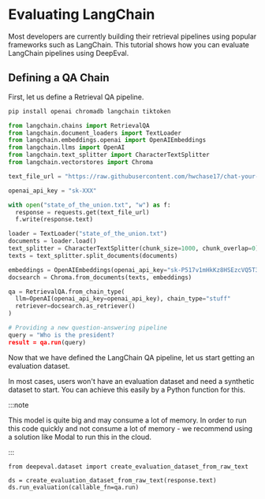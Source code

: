 # Evaluating LangChain

Most developers are currently building their retrieval pipelines using popular frameworks such as LangChain. This tutorial shows how you can evaluate LangChain pipelines using DeepEval.

## Defining a QA Chain

First, let us define a Retrieval QA pipeline.

```bash
pip install openai chromadb langchain tiktoken
```

```python
from langchain.chains import RetrievalQA
from langchain.document_loaders import TextLoader
from langchain.embeddings.openai import OpenAIEmbeddings
from langchain.llms import OpenAI
from langchain.text_splitter import CharacterTextSplitter
from langchain.vectorstores import Chroma

text_file_url = "https://raw.githubusercontent.com/hwchase17/chat-your-data/master/state_of_the_union.txt"

openai_api_key = "sk-XXX"

with open("state_of_the_union.txt", "w") as f:
  response = requests.get(text_file_url)
  f.write(response.text)

loader = TextLoader("state_of_the_union.txt")
documents = loader.load()
text_splitter = CharacterTextSplitter(chunk_size=1000, chunk_overlap=0)
texts = text_splitter.split_documents(documents)

embeddings = OpenAIEmbeddings(openai_api_key="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")
docsearch = Chroma.from_documents(texts, embeddings)

qa = RetrievalQA.from_chain_type(
  llm=OpenAI(openai_api_key=openai_api_key), chain_type="stuff"
  retriever=docsearch.as_retriever()
)

# Providing a new question-answering pipeline
query = "Who is the president?
result = qa.run(query)

```

Now that we have defined the LangChain QA pipeline, let us start getting an evaluation dataset.

In most cases, users won't have an evaluation dataset and need a synthetic dataset to start. You can achieve this easily by a Python function for this. 

:::note

This model is quite big and may consume a lot of memory. In order to run this code quickly and not consume a lot of memory - we recommend using a solution like Modal to run this in the cloud.

:::

```
from deepeval.dataset import create_evaluation_dataset_from_raw_text

ds = create_evaluation_dataset_from_raw_text(response.text)
ds.run_evaluation(callable_fn=qa.run)
```
